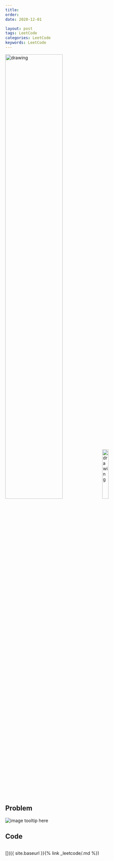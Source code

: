 ```yaml
---
title:
order:
date: 2020-12-01

layout: post
tags: LeetCode
categories: LeetCode
keywords: LeetCode
---
```


<img src="./assets/youtube.png" alt="drawing" width="60%"/>

<img src="./assets/wx.jpg" alt="drawing" width="20%"/>

## Problem

![image tooltip here](./assets/356-1.png)

## Code

```java

```

[]({{ site.baseurl }}{% link _leetcode/.md %})
